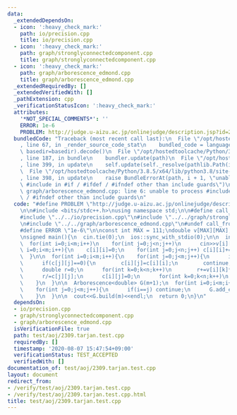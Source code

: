 ```yaml
---
data:
  _extendedDependsOn:
  - icon: ':heavy_check_mark:'
    path: io/precision.cpp
    title: io/precision.cpp
  - icon: ':heavy_check_mark:'
    path: graph/stronglyconnectedcomponent.cpp
    title: graph/stronglyconnectedcomponent.cpp
  - icon: ':heavy_check_mark:'
    path: graph/arborescence_edmond.cpp
    title: graph/arborescence_edmond.cpp
  _extendedRequiredBy: []
  _extendedVerifiedWith: []
  _pathExtension: cpp
  _verificationStatusIcon: ':heavy_check_mark:'
  attributes:
    '*NOT_SPECIAL_COMMENTS*': ''
    ERROR: 1e-6
    PROBLEM: http://judge.u-aizu.ac.jp/onlinejudge/description.jsp?id=2309
  bundledCode: "Traceback (most recent call last):\n  File \"/opt/hostedtoolcache/Python/3.8.5/x64/lib/python3.8/site-packages/onlinejudge_verify/documentation/build.py\"\
    , line 67, in _render_source_code_stat\n    bundled_code = language.bundle(stat.path,\
    \ basedir=basedir).decode()\n  File \"/opt/hostedtoolcache/Python/3.8.5/x64/lib/python3.8/site-packages/onlinejudge_verify/languages/cplusplus.py\"\
    , line 187, in bundle\n    bundler.update(path)\n  File \"/opt/hostedtoolcache/Python/3.8.5/x64/lib/python3.8/site-packages/onlinejudge_verify/languages/cplusplus_bundle.py\"\
    , line 399, in update\n    self.update(self._resolve(pathlib.Path(included), included_from=path))\n\
    \  File \"/opt/hostedtoolcache/Python/3.8.5/x64/lib/python3.8/site-packages/onlinejudge_verify/languages/cplusplus_bundle.py\"\
    , line 398, in update\n    raise BundleErrorAt(path, i + 1, \"unable to process\
    \ #include in #if / #ifdef / #ifndef other than include guards\")\nonlinejudge_verify.languages.cplusplus_bundle.BundleErrorAt:\
    \ graph/arborescence_edmond.cpp: line 6: unable to process #include in #if / #ifdef\
    \ / #ifndef other than include guards\n"
  code: "#define PROBLEM \"http://judge.u-aizu.ac.jp/onlinejudge/description.jsp?id=2309\"\
    \n\n#include <bits/stdc++.h>\nusing namespace std;\n\n#define call_from_test\n\
    #include \"../../io/precision.cpp\"\n#include \"../../graph/stronglyconnectedcomponent.cpp\"\
    \n#include \"../../graph/arborescence_edmond.cpp\"\n#undef call_from_test\n\n\
    #define ERROR \"1e-6\"\n\nconst int MAX = 111;\ndouble v[MAX][MAX];\ndouble c[MAX][MAX];\n\
    \nsigned main(){\n  cin.tie(0);\n  ios::sync_with_stdio(0);\n\n  int n,m;\n  cin>>n>>m;\n\
    \  for(int i=0;i<m;i++)\n    for(int j=0;j<n;j++)\n      cin>>v[i][j];\n\n  for(int\
    \ i=0;i<m;i++){\n    c[i][i]=0;\n    for(int j=0;j<n;j++) c[i][i]+=v[i][j]*v[i][j];\n\
    \  }\n\n  for(int i=0;i<m;i++){\n    for(int j=0;j<m;j++){\n      if(i==j) continue;\n\
    \      if(c[j][j]==0){\n        c[i][j]=c[i][i];\n        continue;\n      }\n\
    \      double r=0;\n      for(int k=0;k<n;k++)\n        r+=v[i][k]*v[j][k];\n\
    \      r/=c[j][j];\n      c[i][j]=0;\n      for(int k=0;k<n;k++)\n        c[i][j]+=(v[i][k]-r*v[j][k])*(v[i][k]-r*v[j][k]);\n\
    \    }\n  }\n\n  Arborescence<double> G(m+1);\n  for(int i=0;i<m;i++){\n    G.add_edge(m,i,c[i][i]);\n\
    \    for(int j=0;j<m;j++){\n      if(i==j) continue;\n      G.add_edge(j,i,c[i][j]);\n\
    \    }\n  }\n\n  cout<<G.build(m)<<endl;\n  return 0;\n}\n"
  dependsOn:
  - io/precision.cpp
  - graph/stronglyconnectedcomponent.cpp
  - graph/arborescence_edmond.cpp
  isVerificationFile: true
  path: test/aoj/2309.tarjan.test.cpp
  requiredBy: []
  timestamp: '2020-08-07 15:47:54+09:00'
  verificationStatus: TEST_ACCEPTED
  verifiedWith: []
documentation_of: test/aoj/2309.tarjan.test.cpp
layout: document
redirect_from:
- /verify/test/aoj/2309.tarjan.test.cpp
- /verify/test/aoj/2309.tarjan.test.cpp.html
title: test/aoj/2309.tarjan.test.cpp
---
```


